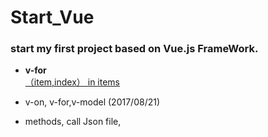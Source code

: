 # Start_Vue
### start my first project based on Vue.js FrameWork. 
* **v-for**<br/>
 [（item,index） in items](http://jsbin.com/wojicux/edit?html,js,output)
 
* v-on, v-for,v-model (2017/08/21)
* methods, call Json file,

